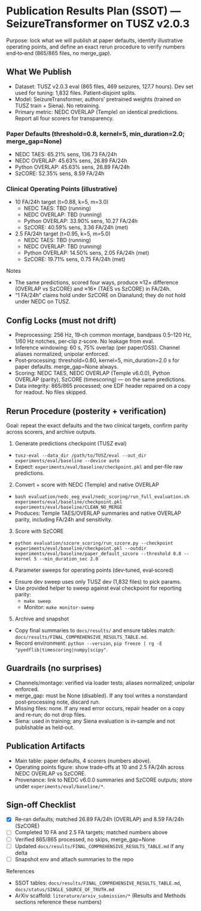 # Publication Results Plan (SSOT) — SeizureTransformer on TUSZ v2.0.3

Purpose: lock what we will publish at paper defaults, identify illustrative operating points, and define an exact rerun procedure to verify numbers end‑to‑end (865/865 files, no merge_gap).

## What We Publish

- Dataset: TUSZ v2.0.3 eval (865 files, 469 seizures, 127.7 hours). Dev set used for tuning: 1,832 files. Patient‑disjoint splits.
- Model: SeizureTransformer, authors’ pretrained weights (trained on TUSZ train + Siena). No retraining.
- Primary metric: NEDC OVERLAP (Temple) on identical predictions. Report all four scorers for transparency.

### Paper Defaults (threshold=0.8, kernel=5, min_duration=2.0; merge_gap=None)
- NEDC TAES: 65.21% sens, 136.73 FA/24h
- NEDC OVERLAP: 45.63% sens, 26.89 FA/24h
- Python OVERLAP: 45.63% sens, 26.89 FA/24h
- SzCORE: 52.35% sens, 8.59 FA/24h

### Clinical Operating Points (illustrative)
- 10 FA/24h target (t=0.88, k=5, m=3.0)
  - NEDC TAES: TBD (running)
  - NEDC OVERLAP: TBD (running)
  - Python OVERLAP: 33.90% sens, 10.27 FA/24h
  - SzCORE: 40.59% sens, 3.36 FA/24h (met)
- 2.5 FA/24h target (t=0.95, k=5, m=5.0)
  - NEDC TAES: TBD (running)
  - NEDC OVERLAP: TBD (running)
  - Python OVERLAP: 14.50% sens, 2.05 FA/24h (met)
  - SzCORE: 19.71% sens, 0.75 FA/24h (met)

Notes
- The same predictions, scored four ways, produce ≈12× difference (OVERLAP vs SzCORE) and ≈16× (TAES vs SzCORE) in FA/24h.
- “1 FA/24h” claims hold under SzCORE on Dianalund; they do not hold under NEDC on TUSZ.

## Config Locks (must not drift)

- Preprocessing: 256 Hz, 19‑ch common montage, bandpass 0.5–120 Hz, 1/60 Hz notches, per‑clip z‑score. No leakage from eval.
- Inference windowing: 60 s, 75% overlap (per paper/OSS). Channel aliases normalized; unipolar enforced.
- Post‑processing: threshold=0.80, kernel=5, min_duration=2.0 s for paper defaults. merge_gap=None always.
- Scoring: NEDC TAES, NEDC OVERLAP (Temple v6.0.0), Python OVERLAP (parity), SzCORE (timescoring) — on the same predictions.
- Data integrity: 865/865 processed; one EDF header repaired on a copy for readout. No files skipped.

## Rerun Procedure (posterity + verification)

Goal: repeat the exact defaults and the two clinical targets, confirm parity across scorers, and archive outputs.

1) Generate predictions checkpoint (TUSZ eval)
- `tusz-eval --data_dir /path/to/TUSZ/eval --out_dir experiments/eval/baseline --device auto`
- Expect: `experiments/eval/baseline/checkpoint.pkl` and per‑file raw predictions.

2) Convert + score with NEDC (Temple) and native OVERLAP
- `bash evaluation/nedc_eeg_eval/nedc_scoring/run_full_evaluation.sh experiments/eval/baseline/checkpoint.pkl experiments/eval/baseline/CLEAN_NO_MERGE`
- Produces: Temple TAES/OVERLAP summaries and native OVERLAP parity, including FA/24h and sensitivity.

3) Score with SzCORE
- `python evaluation/szcore_scoring/run_szcore.py --checkpoint experiments/eval/baseline/checkpoint.pkl --outdir experiments/eval/baseline/paper_default_szcore --threshold 0.8 --kernel 5 --min_duration_sec 2.0`

4) Parameter sweeps for operating points (dev‑tuned, eval‑scored)
- Ensure dev sweep uses only TUSZ dev (1,832 files) to pick params.
- Use provided helper to sweep against eval checkpoint for reporting parity:
  - `make sweep`
  - Monitor: `make monitor-sweep`

5) Archive and snapshot
- Copy final summaries to `docs/results/` and ensure tables match: `docs/results/FINAL_COMPREHENSIVE_RESULTS_TABLE.md`.
- Record environment: `python --version`, `pip freeze | rg -E "pyedflib|timescoring|numpy|scipy"`.

## Guardrails (no surprises)

- Channels/montage: verified via loader tests; aliases normalized; unipolar enforced.
- merge_gap: must be None (disabled). If any tool writes a nonstandard post‑processing note, discard run.
- Missing files: none. If any read error occurs, repair header on a copy and re‑run; do not drop files.
- Siena: used in training; any Siena evaluation is in‑sample and not publishable as held‑out.

## Publication Artifacts

- Main table: paper defaults, 4 scorers (numbers above).
- Operating points figure: show trade‑offs at 10 and 2.5 FA/24h across NEDC OVERLAP vs SzCORE.
- Provenance: link to NEDC v6.0.0 summaries and SzCORE outputs; store under `experiments/eval/baseline/*`.

## Sign‑off Checklist

- [x] Re‑ran defaults; matched 26.89 FA/24h (OVERLAP) and 8.59 FA/24h (SzCORE)
- [ ] Completed 10 FA and 2.5 FA targets; matched numbers above
- [ ] Verified 865/865 processed, no skips, merge_gap=None
- [ ] Updated `docs/results/FINAL_COMPREHENSIVE_RESULTS_TABLE.md` if any delta
- [ ] Snapshot env and attach summaries to the repo

References
- SSOT tables: `docs/results/FINAL_COMPREHENSIVE_RESULTS_TABLE.md`, `docs/status/SINGLE_SOURCE_OF_TRUTH.md`
- ArXiv scaffold: `literature/arxiv_submission/*` (Results and Methods sections reference these numbers)

